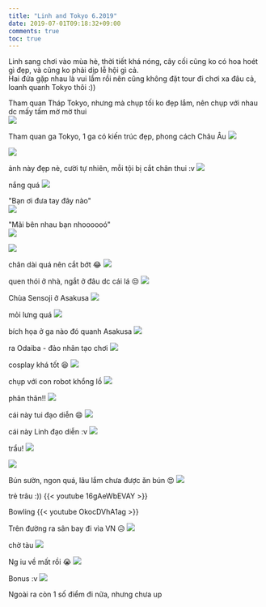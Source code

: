 ```yaml
---
title: "Linh and Tokyo 6.2019"
date: 2019-07-01T09:18:32+09:00
comments: true
toc: true
---
```


Linh sang chơi vào mùa hè, thời tiết khá nóng, cây cối cũng ko có hoa hoét gì đẹp, và cũng ko phải dịp lễ hội gì cả.  
Hai đứa gặp nhau là vui lắm rồi nên cũng không đặt tour đi chơi xa đâu cả, loanh quanh Tokyo thôi :))

Tham quan Tháp Tokyo, nhưng mà chụp tối ko đẹp lắm, nên chụp với nhau dc mấy tấm mờ mờ thui  
![](https://d32yh8fbac5ivo.cloudfront.net/static/images/linh/2019-06-25-21.17.36.jpg)

Tham quan ga Tokyo, 1 ga có kiến trúc đẹp, phong cách Châu Âu
![](https://d32yh8fbac5ivo.cloudfront.net/static/images/linh/2019-06-26-12.20.20.jpg)

![](https://d32yh8fbac5ivo.cloudfront.net/static/images/linh/2019-06-27-16.52.39.jpg)

ảnh này đẹp nè, cười tự nhiên, mỗi tội bị cắt chân thui :v
![](https://d32yh8fbac5ivo.cloudfront.net/static/images/linh/2019-06-27-16.52.56.jpg)

nắng quá
![](https://d32yh8fbac5ivo.cloudfront.net/static/images/linh/2019-06-27-16.53.14.jpg)

"Bạn ơi đưa tay đây nào"  
![](https://d32yh8fbac5ivo.cloudfront.net/static/images/linh/2019-06-27-17.08.30.jpg)

"Mãi bên nhau bạn nhoooooó"  
![](https://d32yh8fbac5ivo.cloudfront.net/static/images/linh/2019-06-27-17.08.40.jpg)

![](https://d32yh8fbac5ivo.cloudfront.net/static/images/linh/2019-06-27-17.08.50.jpg)

chân dài quá nên cắt bớt :joy:
![](https://d32yh8fbac5ivo.cloudfront.net/static/images/linh/2019-06-26-12.20.22.jpg)

quen thói ở nhà, ngắt ở đâu dc cái lá :unamused:
![](https://d32yh8fbac5ivo.cloudfront.net/static/images/linh/2019-06-26-12.20.32.jpg)

Chùa Sensoji ở Asakusa
![](https://d32yh8fbac5ivo.cloudfront.net/static/images/linh/2019-06-26-13.53.21.jpg)

mỏi lưng quá
![](https://d32yh8fbac5ivo.cloudfront.net/static/images/linh/2019-06-26-14.01.40.jpg)

bích họa ở ga nào đó quanh Asakusa
![](https://d32yh8fbac5ivo.cloudfront.net/static/images/linh/2019-06-26-15.53.30.jpg)

ra Odaiba - đảo nhân tạo chơi
![](https://d32yh8fbac5ivo.cloudfront.net/static/images/linh/2019-06-26-16.59.41.jpeg)

cosplay khá tốt :satisfied:
![](https://d32yh8fbac5ivo.cloudfront.net/static/images/linh/2019-06-26-17.00.11.jpg)

chụp với con robot khổng lồ
![](https://d32yh8fbac5ivo.cloudfront.net/static/images/linh/2019-06-26-17.28.30.jpeg)

phân thân!!
![](https://d32yh8fbac5ivo.cloudfront.net/static/images/linh/2019-06-26-17.39.45.jpeg)

cái này tui đạo diễn :smile:
![](https://d32yh8fbac5ivo.cloudfront.net/static/images/linh/2019-06-26-17.49.04.jpeg)

cái này Linh đạo diễn :v
![](https://d32yh8fbac5ivo.cloudfront.net/static/images/linh/2019-06-26-17.58.15.jpeg)

trẩu!
![](https://d32yh8fbac5ivo.cloudfront.net/static/images/linh/2019-06-26-19.04.28.jpg)

![](https://d32yh8fbac5ivo.cloudfront.net/static/images/linh/2019-06-26-19.05.00.jpg)

Bún sườn, ngon quá, lâu lắm chưa được ăn bún :heart_eyes: 
![](https://d32yh8fbac5ivo.cloudfront.net/static/images/linh/2019-06-27-14.54.04.jpg)

trẻ trâu :))
{{< youtube 16gAeWbEVAY >}}

Bowling
{{< youtube OkocDVhA1ag >}}

Trên đường ra sân bay đi vìa VN :disappointed_relieved:
![](https://d32yh8fbac5ivo.cloudfront.net/static/images/linh/2019-06-29-06.33.53.jpg)

chờ tàu
![](https://d32yh8fbac5ivo.cloudfront.net/static/images/linh/2019-06-29-09.00.41.jpg)

Ng iu về mất rồi :sob:
![](https://d32yh8fbac5ivo.cloudfront.net/static/images/linh/2019-06-29-08.26.29.jpg)

Bonus :v
![](https://d32yh8fbac5ivo.cloudfront.net/static/images/linh/PicsArt_07-01-12.22.24.jpg)

Ngoài ra còn 1 số điểm đi nữa, nhưng chưa up

